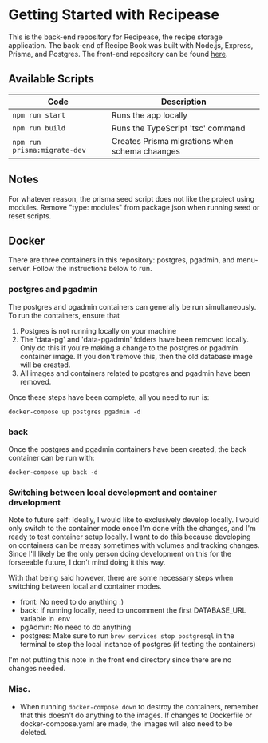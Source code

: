 # Getting Started with Recipease

This is the back-end repository for Recipease, the recipe storage application. The back-end of Recipe Book was built with Node.js, Express, Prisma, and Postgres. The front-end repository can be found [here](https://github.com/efisher5/menu).

## Available Scripts

| Code | Description |
| ---- | ----- |
| `npm run start` | Runs the app locally |
| `npm run build` | Runs the TypeScript 'tsc' command |
| `npm run prisma:migrate-dev` | Creates Prisma migrations when schema chaanges |

## Notes

For whatever reason, the prisma seed script does not like the project using modules. Remove "type: modules" from package.json when running seed or reset scripts.

## Docker

There are three containers in this repository: postgres, pgadmin, and menu-server. Follow the instructions below to run.

### postgres and pgadmin

The postgres and pgadmin containers can generally be run simultaneously. To run the containers, ensure that

1. Postgres is not running locally on your machine
2. The 'data-pg' and 'data-pgadmin' folders have been removed locally. Only do this if you're making a change to the postgres or pgadmin container image. If you don't remove this, then the old database image will be created.
3. All images and containers related to postgres and pgadmin have been removed.

Once these steps have been complete, all you need to run is:

`docker-compose up postgres pgadmin -d`

### back

Once the postgres and pgadmin containers have been created, the back container can be run with:

`docker-compose up back -d`

### Switching between local development and container development

Note to future self: Ideally, I would like to exclusively develop locally. I would only switch to the container mode once I'm done with the changes, and I'm ready to test container setup locally. I want to do this because developing on containers can be messy sometimes with volumes and tracking changes. Since I'll likely be the only person doing development on this for the forseeable future, I don't mind doing it this way. 

With that being said however, there are some necessary steps when switching between local and container modes.

- front: No need to do anything :) 
- back: If running locally, need to uncomment the first DATABASE_URL variable in .env
- pgAdmin: No need to do anything
- postgres: Make sure to run `brew services stop postgresql` in the terminal to stop the local instance of postgres (if testing the containers)

I'm not putting this note in the front end directory since there are no changes needed.

### Misc.

- When running `docker-compose down` to destroy the containers, remember that this doesn't do anything to the images. If changes to Dockerfile or docker-compose.yaml are made, the images will also need to be deleted.
